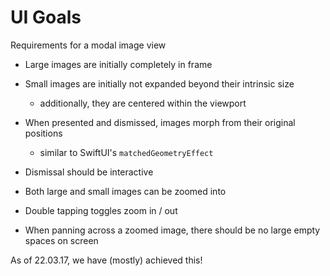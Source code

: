 # UI Goals
Requirements for a modal image view
- Large images are initially completely in frame
- Small images are initially not expanded beyond their intrinsic size
    - additionally, they are centered within the viewport

- When presented and dismissed, images morph from their original positions
    - similar to SwiftUI's `matchedGeometryEffect`
- Dismissal should be interactive

- Both large and small images can be zoomed into
- Double tapping toggles zoom in / out
- When panning across a zoomed image, there should be no large empty spaces on screen 

As of 22.03.17, we have (mostly) achieved this!

